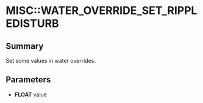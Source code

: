 # MISC::WATER_OVERRIDE_SET_RIPPLEDISTURB

## Summary
Set some values in water overrides.

## Parameters
* **FLOAT** value